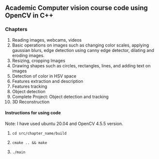 ## Academic Computer vision course code using OpenCV in C++

### Chapters

1. Reading images, webcams, videos
2. Basic operations on images such as changing color scales, applying gaussian blurs, edge detection using canny edge detector, dilating and eroding images.
3. Resizing, cropping Images
4. Drawing shapes such as circles, rectangles, lines, and adding text on images
5. Detection of color in HSV space 
6. Features extraction and description 
7. Features tracking 
8. Object detection 
9. Complete Project: Object detection and tracking
10. 3D Reconstruction 

#### Instructions for using code

Note: I have used ubuntu 20.04 and OpenCV 4.5.5 version. 

1. `cd src/chapter_name/build`

2. `cmake .. && make`

3. `./main`